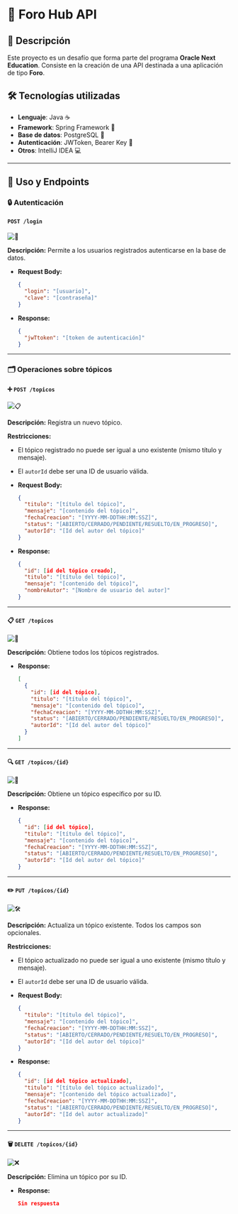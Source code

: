 # 🚀 Foro Hub API

## 📝 Descripción
Este proyecto es un desafío que forma parte del programa **Oracle Next Education**. Consiste en la creación de una API destinada a una aplicación de tipo **Foro**.

## 🛠️ Tecnologías utilizadas
- **Lenguaje**: Java ☕
- **Framework**: Spring Framework 🌱
- **Base de datos**: PostgreSQL 🐘
- **Autenticación**: JWToken, Bearer Key 🔑
- **Otros**: IntelliJ IDEA 💻

---

## 📖 Uso y Endpoints

### 🔒 Autenticación
#### `POST /login`

![🔑](https://github.com/user-attachments/assets/28aed387-5406-4366-baa5-d3bd5eaf0b00)

**Descripción:** Permite a los usuarios registrados autenticarse en la base de datos.

- **Request Body:**
  ```json
  {
    "login": "[usuario]",
    "clave": "[contraseña]"
  }
  ```
- **Response:**
  ```json
  {
    "jwTtoken": "[token de autenticación]"
  }
  ```

---

### 🗂️ Operaciones sobre tópicos

#### ➕ `POST /topicos`

![📋](https://github.com/user-attachments/assets/c2d4d7d1-8e9e-4313-a9fe-3ac2e94cd700)

**Descripción:** Registra un nuevo tópico.

**Restricciones:**
- El tópico registrado no puede ser igual a uno existente (mismo título y mensaje).
- El `autorId` debe ser una ID de usuario válida.

- **Request Body:**
  ```json
  {
    "titulo": "[título del tópico]",
    "mensaje": "[contenido del tópico]",
    "fechaCreacion": "[YYYY-MM-DDTHH:MM:SSZ]",
    "status": "[ABIERTO/CERRADO/PENDIENTE/RESUELTO/EN_PROGRESO]",
    "autorId": "[Id del autor del tópico]"
  }
  ```
- **Response:**
  ```json
  {
    "id": [id del tópico creado],
    "titulo": "[título del tópico]",
    "mensaje": "[contenido del tópico]",
    "nombreAutor": "[Nombre de usuario del autor]"
  }
  ```

---

#### 📋 `GET /topicos`

![📜](https://github.com/user-attachments/assets/ea271d48-9d51-46af-918f-a7953da0a132)

**Descripción:** Obtiene todos los tópicos registrados.

- **Response:**
  ```json
  [
    {
      "id": [id del tópico],
      "titulo": "[título del tópico]",
      "mensaje": "[contenido del tópico]",
      "fechaCreacion": "[YYYY-MM-DDTHH:MM:SSZ]",
      "status": "[ABIERTO/CERRADO/PENDIENTE/RESUELTO/EN_PROGRESO]",
      "autorId": "[Id del autor del tópico]"
    }
  ]
  ```

---

#### 🔍 `GET /topicos/{id}`

![🔎](https://github.com/user-attachments/assets/bdca6db6-aa35-4311-8bb9-fbc5c7f81937)

**Descripción:** Obtiene un tópico específico por su ID.

- **Response:**
  ```json
  {
    "id": [id del tópico],
    "titulo": "[título del tópico]",
    "mensaje": "[contenido del tópico]",
    "fechaCreacion": "[YYYY-MM-DDTHH:MM:SSZ]",
    "status": "[ABIERTO/CERRADO/PENDIENTE/RESUELTO/EN_PROGRESO]",
    "autorId": "[Id del autor del tópico]"
  }
  ```

---

#### ✏️ `PUT /topicos/{id}`

![🛠️](https://github.com/user-attachments/assets/ddba8b87-f218-4553-9b3e-791420ad9820)

**Descripción:** Actualiza un tópico existente. Todos los campos son opcionales.

**Restricciones:**
- El tópico actualizado no puede ser igual a uno existente (mismo título y mensaje).
- El `autorId` debe ser una ID de usuario válida.

- **Request Body:**
  ```json
  {
    "titulo": "[título del tópico]",
    "mensaje": "[contenido del tópico]",
    "fechaCreacion": "[YYYY-MM-DDTHH:MM:SSZ]",
    "status": "[ABIERTO/CERRADO/PENDIENTE/RESUELTO/EN_PROGRESO]",
    "autorId": "[Id del autor del tópico]"
  }
  ```
- **Response:**
  ```json
  {
    "id": [id del tópico actualizado],
    "titulo": "[título del tópico actualizado]",
    "mensaje": "[contenido del tópico actualizado]",
    "fechaCreacion": "[YYYY-MM-DDTHH:MM:SSZ]",
    "status": "[ABIERTO/CERRADO/PENDIENTE/RESUELTO/EN_PROGRESO]",
    "autorId": "[Id del autor actualizado]"
  }
  ```

---

#### 🗑️ `DELETE /topicos/{id}`

![❌](https://github.com/user-attachments/assets/565073b4-e566-484d-ab39-1dcc41d44de3)

**Descripción:** Elimina un tópico por su ID.

- **Response:**
  ```json
  Sin respuesta
  ```


